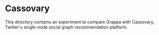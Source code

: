 # Cassovary

This directory contains an experiment to compare Grappa with Cassovary, Twitter's single-node social graph recommendation platform.
